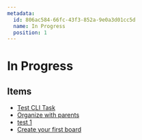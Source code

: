 ```yaml
---
metadata:
  id: 806ac584-66fc-43f3-852a-9e0a3d01cc5d
  name: In Progress
  position: 1
---
```


# In Progress

## Items

- [Test CLI Task](items/bc5b54cf-a5d9-416a-b206-625b02174213.md)
- [Organize with parents](items/784e6eca-fb41-477b-85db-e0168c3f37bc.md)
- [test 1](items/fc0827f3-e253-4e7d-b1a6-f96e5bb6409f.md)
- [Create your first board](items/4fcfcc91-8a67-4728-be3f-05b4287c1676.md)